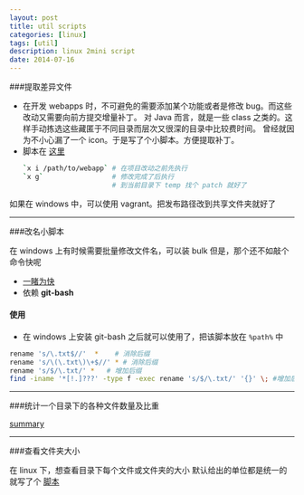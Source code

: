 ```yaml
---
layout: post
title: util scripts
categories: [linux]
tags: [util]
description: linux 2mini script
date: 2014-07-16
---
```


###提取差异文件

- 在开发 webapps 时，不可避免的需要添加某个功能或者是修改 bug。而这些改动又需要向前方提交增量补丁。
	对 Java 而言，就是一些 class 之类的。这样手动拣选这些藏匿于不同目录而层次又很深的目录中比较费时间。
	曾经就因为不小心漏了一个 icon。于是写了个小脚本。方便提取补丁。
- 脚本在 [这里](https://github.com/ZhengxianLan/notes/blob/master/utils/x)
  ```bash
  `x i /path/to/webapp` # 在项目改动之前先执行
  `x g`                 # 修改完成了后执行
                        # 到当前目录下 temp 找个 patch 就好了
  ```
如果在 windows 中，可以使用 vagrant。把发布路径改到共享文件夹就好了

---

###改名小脚本

在 windows 上有时候需要批量修改文件名，可以装 bulk
但是，那个还不如敲个命令快呢
- [一睹为快](https://github.com/blockme/notes/blob/master/utils/rename.sh)
- 依赖 **git-bash**
#### 使用
- 在 windows 上安装 git-bash 之后就可以使用了，把该脚本放在 `%path%` 中
```bash
rename 's/\.txt$//'  *    # 消除后缀
rename 's/\(\.txt\)\+$//' * # 消除后缀
rename 's/$/\.txt/' *   # 增加后缀
find -iname '*[!.]???' -type f -exec rename 's/$/\.txt/' '{}' \; #增加后缀
```
---

###统计一个目录下的各种文件数量及比重

[summary](https://github.com/ZhengxianLan/notes/blob/master/utils/summary)

---

###查看文件夹大小

在 linux 下，想查看目录下每个文件或文件夹的大小
默认给出的单位都是统一的
就写了个 [脚本](https://github.com/ZhengxianLan/notes/blob/master/utils/dus)
